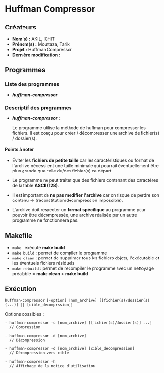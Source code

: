 # Huffman Compressor

## Créateurs

- **Nom(s) :** AKIL, IGHIT
- **Prénom(s) :** Mourtaza, Tarik
- **Projet :** Huffman Compressor
- **Dernière modification :** <!-- dernière date de modification -->

## Programmes

### Liste des programmes

- ***huffman-compressor***

### Descriptif des programmes

- ***huffman-compressor*** :

  Le programme utilise la méthode de huffman pour compresser les fichiers. Il est conçu pour créer / décompresser une archive de fichier(s) / dossier(s).

#### Points à noter

- Éviter les **fichiers de petite taille** car les caractéristiques ou format de l'archive nécessitent une taille minimale qui pourrait éventuellement être plus grande que celle du/des fichier(s) de départ.

- Le programme ne peut traiter que des fichiers contenant des caractères de la table **ASCII (128)**.

- Il est important de **ne pas modifier l'archive** car on risque de perdre son contenu => (reconstitution/décompression impossible).

- L'archive doit respecter un **format spécifique** au programme pour pouvoir être décompressée, une archive réalisée par un autre programme ne fonctionnera pas.

## Makefile

- `make` : exécute **make build**
- `make build` : permet de compiler le programme
- `make clean` : permet de supprimer tous les fichiers objets, l'exécutable et les éventuels fichiers résiduels
- `make rebuild` : permet de recompiler le programme avec un nettoyage préalable = **make clean + make build**

## Exécution

    huffman-compressor [-option] [nom_archive] [[fichier(s)/dossier(s) (...)] || [cible_decomprssion]]

Options possibles :

    - huffman-compressor -c [nom_archive] [[fichier(s)/dossier(s)] ...] 
      // Compression

    - huffman-compressor -d [nom_archive] 
      // Décompression

    - huffman-compressor -d [nom_archive] [cible_decompression] 
      // Décompression vers cible

    - huffman-compressor -h 
      // Affichage de la notice d'utilisation
